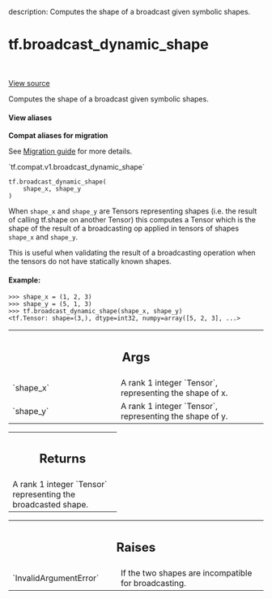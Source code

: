 description: Computes the shape of a broadcast given symbolic shapes.

<div itemscope itemtype="http://developers.google.com/ReferenceObject">
<meta itemprop="name" content="tf.broadcast_dynamic_shape" />
<meta itemprop="path" content="Stable" />
</div>

# tf.broadcast_dynamic_shape

<!-- Insert buttons and diff -->

<table class="tfo-notebook-buttons tfo-api nocontent" align="left">

</table>

<a target="_blank" href="/code/stable/tensorflow/python/ops/array_ops.py">View source</a>



Computes the shape of a broadcast given symbolic shapes.

<section class="expandable">
  <h4 class="showalways">View aliases</h4>
  <p>
<b>Compat aliases for migration</b>
<p>See
<a href="https://www.tensorflow.org/guide/migrate">Migration guide</a> for
more details.</p>
<p>`tf.compat.v1.broadcast_dynamic_shape`</p>
</p>
</section>

<pre class="devsite-click-to-copy prettyprint lang-py tfo-signature-link">
<code>tf.broadcast_dynamic_shape(
    shape_x, shape_y
)
</code></pre>



<!-- Placeholder for "Used in" -->

When `shape_x` and `shape_y` are Tensors representing shapes (i.e. the result
of calling tf.shape on another Tensor) this computes a Tensor which is the
shape of the result of a broadcasting op applied in tensors of shapes
`shape_x` and `shape_y`.

This is useful when validating the result of a broadcasting operation when the
tensors do not have statically known shapes.

#### Example:



```
>>> shape_x = (1, 2, 3)
>>> shape_y = (5, 1, 3)
>>> tf.broadcast_dynamic_shape(shape_x, shape_y)
<tf.Tensor: shape=(3,), dtype=int32, numpy=array([5, 2, 3], ...>
```

<!-- Tabular view -->
 <table class="responsive fixed orange">
<colgroup><col width="214px"><col></colgroup>
<tr><th colspan="2"><h2 class="add-link">Args</h2></th></tr>

<tr>
<td>
`shape_x`
</td>
<td>
A rank 1 integer `Tensor`, representing the shape of x.
</td>
</tr><tr>
<td>
`shape_y`
</td>
<td>
A rank 1 integer `Tensor`, representing the shape of y.
</td>
</tr>
</table>



<!-- Tabular view -->
 <table class="responsive fixed orange">
<colgroup><col width="214px"><col></colgroup>
<tr><th colspan="2"><h2 class="add-link">Returns</h2></th></tr>
<tr class="alt">
<td colspan="2">
A rank 1 integer `Tensor` representing the broadcasted shape.
</td>
</tr>

</table>



<!-- Tabular view -->
 <table class="responsive fixed orange">
<colgroup><col width="214px"><col></colgroup>
<tr><th colspan="2"><h2 class="add-link">Raises</h2></th></tr>

<tr>
<td>
`InvalidArgumentError`
</td>
<td>
If the two shapes are incompatible for
broadcasting.
</td>
</tr>
</table>

